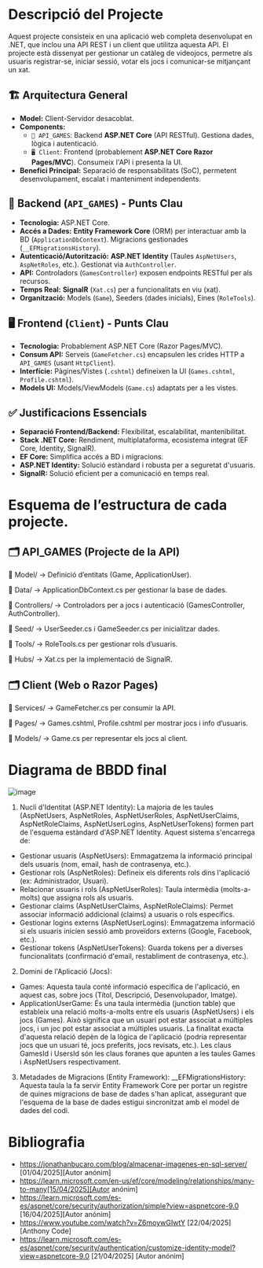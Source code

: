 # Descripció del Projecte

Aquest projecte consisteix en una aplicació web completa desenvolupat en .NET, que inclou una API REST i un client que utilitza aquesta API. El projecte està dissenyat per gestionar un catàleg de videojocs, permetre als usuaris registrar-se, iniciar sessió, votar els jocs i comunicar-se mitjançant un xat.

## 🏗️ Arquitectura General

*   **Model:** Client-Servidor desacoblat.
*   **Components:**
    *   `🚀 API_GAMES`: Backend **ASP.NET Core** (API RESTful). Gestiona dades, lògica i autenticació.
    *   `🖥️ Client`: Frontend (probablement **ASP.NET Core Razor Pages/MVC**). Consumeix l'API i presenta la UI.
*   **Benefici Principal:** Separació de responsabilitats (SoC), permetent desenvolupament, escalat i manteniment independents.

## 🚀 Backend (`API_GAMES`) - Punts Clau

*   **Tecnologia:** ASP.NET Core.
*   **Accés a Dades:** **Entity Framework Core** (ORM) per interactuar amb la BD (`ApplicationDbContext`). Migracions gestionades (`__EFMigrationsHistory`).
*   **Autenticació/Autorització:** **ASP.NET Identity** (Taules `AspNetUsers`, `AspNetRoles`, etc.). Gestionat via `AuthController`.
*   **API:** Controladors (`GamesController`) exposen endpoints RESTful per als recursos.
*   **Temps Real:** **SignalR** (`Xat.cs`) per a funcionalitats en viu (xat).
*   **Organització:** Models (`Game`), Seeders (dades inicials), Eines (`RoleTools`).

## 🖥️ Frontend (`Client`) - Punts Clau

*   **Tecnologia:** Probablement ASP.NET Core (Razor Pages/MVC).
*   **Consum API:** Serveis (`GameFetcher.cs`) encapsulen les crides HTTP a `API_GAMES` (usant `HttpClient`).
*   **Interfície:** Pàgines/Vistes (`.cshtml`) defineixen la UI (`Games.cshtml`, `Profile.cshtml`).
*   **Models UI:** Models/ViewModels (`Game.cs`) adaptats per a les vistes.

## ✅ Justificacions Essencials

*   **Separació Frontend/Backend:** Flexibilitat, escalabilitat, mantenibilitat.
*   **Stack .NET Core:** Rendiment, multiplataforma, ecosistema integrat (EF Core, Identity, SignalR).
*   **EF Core:** Simplifica accés a BD i migracions.
*   **ASP.NET Identity:** Solució estàndard i robusta per a seguretat d'usuaris.
*   **SignalR:** Solució eficient per a comunicació en temps real.
# Esquema de l’estructura de cada projecte.

## 🗂 API_GAMES (Projecte de la API)

📂 Model/ → Definició d’entitats (Game, ApplicationUser).

📂 Data/ → ApplicationDbContext.cs per gestionar la base de dades.

📂 Controllers/ → Controladors per a jocs i autenticació (GamesController, AuthController).

📂 Seed/ → UserSeeder.cs i GameSeeder.cs per inicialitzar dades.

📂 Tools/ → RoleTools.cs per gestionar rols d’usuaris.

📂 Hubs/ → Xat.cs per la implementació de SignalR.

## 🗂 Client (Web o Razor Pages)

📂 Services/ → GameFetcher.cs per consumir la API.

📂 Pages/ → Games.cshtml, Profile.cshtml per mostrar jocs i info d’usuaris.

📂 Models/ → Game.cs per representar els jocs al client.

# Diagrama de BBDD final

![image](https://github.com/user-attachments/assets/7757bdf1-7a86-41e5-a12a-c5af566742d3)

1. Nucli d'Identitat (ASP.NET Identity): La majoria de les taules (AspNetUsers, AspNetRoles, AspNetUserRoles, AspNetUserClaims, AspNetRoleClaims, AspNetUserLogins, AspNetUserTokens) formen part de l'esquema estàndard d'ASP.NET Identity. Aquest sistema s'encarrega de:
- Gestionar usuaris (AspNetUsers): Emmagatzema la informació principal dels usuaris (nom, email, hash de contrasenya, etc.).
- Gestionar rols (AspNetRoles): Defineix els diferents rols dins l'aplicació (ex: Administrador, Usuari).
- Relacionar usuaris i rols (AspNetUserRoles): Taula intermèdia (molts-a-molts) que assigna rols als usuaris.
- Gestionar claims (AspNetUserClaims, AspNetRoleClaims): Permet associar informació addicional (claims) a usuaris o rols específics.
- Gestionar logins externs (AspNetUserLogins): Emmagatzema informació si els usuaris inicien sessió amb proveïdors externs (Google, Facebook, etc.).
- Gestionar tokens (AspNetUserTokens): Guarda tokens per a diverses funcionalitats (confirmació d'email, restabliment de contrasenya, etc.).
2. Domini de l'Aplicació (Jocs):
- Games: Aquesta taula conté informació específica de l'aplicació, en aquest cas, sobre jocs (Títol, Descripció, Desenvolupador, Imatge).
- ApplicationUserGame: És una taula intermèdia (junction table) que estableix una relació molts-a-molts entre els usuaris (AspNetUsers) i els jocs (Games). Això significa que un usuari pot estar associat a múltiples jocs, i un joc pot estar associat a múltiples usuaris. La finalitat exacta d'aquesta relació depèn de la lògica de l'aplicació (podria representar jocs que un usuari té, jocs preferits, jocs revisats, etc.). Les claus GamesId i UsersId són les claus foranes que apunten a les taules Games i AspNetUsers respectivament.
3. Metadades de Migracions (Entity Framework):
__EFMigrationsHistory: Aquesta taula la fa servir Entity Framework Core per portar un registre de quines migracions de base de dades s'han aplicat, assegurant que l'esquema de la base de dades estigui sincronitzat amb el model de dades del codi.

# Bibliografia
- https://jonathanbucaro.com/blog/almacenar-imagenes-en-sql-server/ [01/04/2025][Autor anónim]
- https://learn.microsoft.com/en-us/ef/core/modeling/relationships/many-to-many[15/04/2025][Autor anónim]
- https://learn.microsoft.com/es-es/aspnet/core/security/authorization/simple?view=aspnetcore-9.0 [16/04/2025][Autor anónim]
- https://www.youtube.com/watch?v=Z6moywGIwtY [22/04/2025] [Anthony Code]
- https://learn.microsoft.com/es-es/aspnet/core/security/authentication/customize-identity-model?view=aspnetcore-9.0 [21/04/2025] [Autor anónim]
